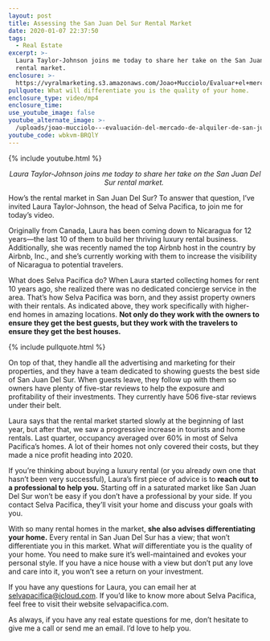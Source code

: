 ```yaml
---
layout: post
title: Assessing the San Juan Del Sur Rental Market
date: 2020-01-07 22:37:50
tags:
  - Real Estate
excerpt: >-
  Laura Taylor-Johnson joins me today to share her take on the San Juan Del Sur
  rental market.
enclosure: >-
  https://vyralmarketing.s3.amazonaws.com/Joao+Mucciolo/Evaluar+el+mercado+de+alquiler+en+San+Juan+del+Sur.mp4
pullquote: What will differentiate you is the quality of your home.
enclosure_type: video/mp4
enclosure_time:
use_youtube_image: false
youtube_alternate_image: >-
  /uploads/joao-mucciolo---evaluación-del-mercado-de-alquiler-de-san-juan-del-sur-youtube.jpg
youtube_code: wbkvm-BRQlY
---
```


{% include youtube.html %}

<p style="text-align:center;"><em>Laura Taylor-Johnson joins me today to share her take on the San Juan Del Sur rental market.&nbsp;</em></p>

How’s the rental market in San Juan Del Sur? To answer that question, I’ve invited Laura Taylor-Johnson, the head of Selva Pacifica, to join me for today’s video.&nbsp;

Originally from Canada, Laura has been coming down to Nicaragua for 12 years—the last 10 of them to build her thriving luxury rental business. Additionally, she was recently named the top Airbnb host in the country by Airbnb, Inc., and she’s currently working with them to increase the visibility of Nicaragua to potential travelers.&nbsp;

What does Selva Pacifica do? When Laura started collecting homes for rent 10 years ago, she realized there was no dedicated concierge service in the area. That’s how Selva Pacifica was born, and they assist property owners with their rentals. As indicated above, they work specifically with higher-end homes in amazing locations. **Not only do they work with the owners to ensure they get the best guests, but they work with the travelers to ensure they get the best houses.**

{% include pullquote.html %}

On top of that, they handle all the advertising and marketing for their properties, and they have a team dedicated to showing guests the best side of San Juan Del Sur. When guests leave, they follow up with them so owners have plenty of five-star reviews to help the exposure and profitability of their investments. They currently have 506 five-star reviews under their belt.&nbsp;

Laura says that the rental market started slowly at the beginning of last year, but after that, we saw a progressive increase in tourists and home rentals. Last quarter, occupancy averaged over 60% in most of Selva Pacifica’s homes. A lot of their homes not only covered their costs, but they made a nice profit heading into 2020.&nbsp;

If you’re thinking about buying a luxury rental (or you already own one that hasn’t been very successful), Laura’s first piece of advice is to **reach out to a professional to help you.** Starting off in a saturated market like San Juan Del Sur won’t be easy if you don’t have a professional by your side. If you contact Selva Pacifica, they’ll visit your home and discuss your goals with you.&nbsp;

With so many rental homes in the market, **she also advises differentiating your home.** Every rental in San Juan Del Sur has a view; that won’t differentiate you in this market. What *will* differentiate you is the quality of your home. You need to make sure it’s well-maintained and evokes your personal style. If you have a nice house with a view but don’t put any love and care into it, you won’t see a return on your investment.&nbsp;

If you have any questions for Laura, you can email her at [selvapacifica@icloud.com](mailto:selvapacifica@icloud.com). If you’d like to know more about Selva Pacifica, feel free to visit their website selvapacifica.com.&nbsp;

As always, if you have any real estate questions for me, don’t hesitate to give me a call or send me an email. I’d love to help you.

&nbsp;